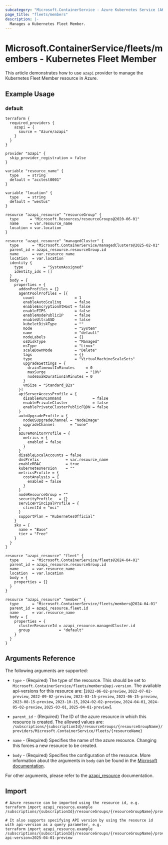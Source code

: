 ```yaml
---
subcategory: "Microsoft.ContainerService - Azure Kubernetes Service (AKS)"
page_title: "fleets/members"
description: |-
  Manages a Kubernetes Fleet Member.
---
```


# Microsoft.ContainerService/fleets/members - Kubernetes Fleet Member

This article demonstrates how to use `azapi` provider to manage the Kubernetes Fleet Member resource in Azure.



## Example Usage

### default

```hcl
terraform {
  required_providers {
    azapi = {
      source = "Azure/azapi"
    }
  }
}

provider "azapi" {
  skip_provider_registration = false
}

variable "resource_name" {
  type    = string
  default = "acctest0001"
}

variable "location" {
  type    = string
  default = "westus"
}

resource "azapi_resource" "resourceGroup" {
  type     = "Microsoft.Resources/resourceGroups@2020-06-01"
  name     = var.resource_name
  location = var.location
}

resource "azapi_resource" "managedCluster" {
  type      = "Microsoft.ContainerService/managedClusters@2025-02-01"
  parent_id = azapi_resource.resourceGroup.id
  name      = var.resource_name
  location  = var.location
  identity {
    type         = "SystemAssigned"
    identity_ids = []
  }
  body = {
    properties = {
      addonProfiles = {}
      agentPoolProfiles = [{
        count                  = 1
        enableAutoScaling      = false
        enableEncryptionAtHost = false
        enableFIPS             = false
        enableNodePublicIP     = false
        enableUltraSSD         = false
        kubeletDiskType        = ""
        mode                   = "System"
        name                   = "default"
        nodeLabels             = {}
        osDiskType             = "Managed"
        osType                 = "Linux"
        scaleDownMode          = "Delete"
        tags                   = {}
        type                   = "VirtualMachineScaleSets"
        upgradeSettings = {
          drainTimeoutInMinutes     = 0
          maxSurge                  = "10%"
          nodeSoakDurationInMinutes = 0
        }
        vmSize = "Standard_B2s"
      }]
      apiServerAccessProfile = {
        disableRunCommand              = false
        enablePrivateCluster           = false
        enablePrivateClusterPublicFQDN = false
      }
      autoUpgradeProfile = {
        nodeOSUpgradeChannel = "NodeImage"
        upgradeChannel       = "none"
      }
      azureMonitorProfile = {
        metrics = {
          enabled = false
        }
      }
      disableLocalAccounts = false
      dnsPrefix            = var.resource_name
      enableRBAC           = true
      kubernetesVersion    = ""
      metricsProfile = {
        costAnalysis = {
          enabled = false
        }
      }
      nodeResourceGroup = ""
      securityProfile   = {}
      servicePrincipalProfile = {
        clientId = "msi"
      }
      supportPlan = "KubernetesOfficial"
    }
    sku = {
      name = "Base"
      tier = "Free"
    }
  }
}

resource "azapi_resource" "fleet" {
  type      = "Microsoft.ContainerService/fleets@2024-04-01"
  parent_id = azapi_resource.resourceGroup.id
  name      = var.resource_name
  location  = var.location
  body = {
    properties = {}
  }
}

resource "azapi_resource" "member" {
  type      = "Microsoft.ContainerService/fleets/members@2024-04-01"
  parent_id = azapi_resource.fleet.id
  name      = var.resource_name
  body = {
    properties = {
      clusterResourceId = azapi_resource.managedCluster.id
      group             = "default"
    }
  }
}

```



## Arguments Reference

The following arguments are supported:

* `type` - (Required) The type of the resource. This should be set to `Microsoft.ContainerService/fleets/members@api-version`. The available api-versions for this resource are: [`2022-06-02-preview`, `2022-07-02-preview`, `2022-09-02-preview`, `2023-03-15-preview`, `2023-06-15-preview`, `2023-08-15-preview`, `2023-10-15`, `2024-02-02-preview`, `2024-04-01`, `2024-05-02-preview`, `2025-03-01`, `2025-04-01-preview`].

* `parent_id` - (Required) The ID of the azure resource in which this resource is created. The allowed values are:  
  `/subscriptions/{subscriptionId}/resourceGroups/{resourceGroupName}/providers/Microsoft.ContainerService/fleets/{resourceName}`

* `name` - (Required) Specifies the name of the azure resource. Changing this forces a new resource to be created.

* `body` - (Required) Specifies the configuration of the resource. More information about the arguments in `body` can be found in the [Microsoft documentation](https://learn.microsoft.com/en-us/azure/templates/Microsoft.ContainerService/fleets/members?pivots=deployment-language-terraform).

For other arguments, please refer to the [azapi_resource](https://registry.terraform.io/providers/Azure/azapi/latest/docs/resources/resource) documentation.

## Import

 ```shell
 # Azure resource can be imported using the resource id, e.g.
 terraform import azapi_resource.example /subscriptions/{subscriptionId}/resourceGroups/{resourceGroupName}/providers/Microsoft.ContainerService/fleets/{resourceName}/members/{resourceName}
 
 # It also supports specifying API version by using the resource id with api-version as a query parameter, e.g.
 terraform import azapi_resource.example /subscriptions/{subscriptionId}/resourceGroups/{resourceGroupName}/providers/Microsoft.ContainerService/fleets/{resourceName}/members/{resourceName}?api-version=2025-04-01-preview
 ```

